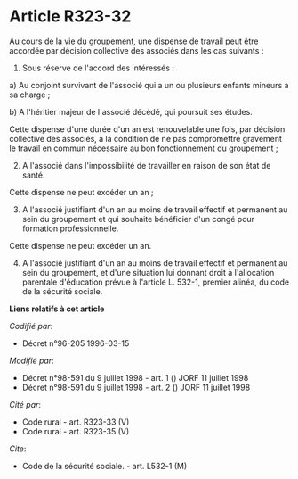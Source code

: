 # Article R323-32

Au cours de la vie du groupement, une dispense de travail peut être accordée par décision collective des associés dans les
cas suivants :

1. Sous réserve de l'accord des intéressés :

a) Au conjoint survivant de l'associé qui a un ou plusieurs enfants mineurs à sa charge ;

b) A l'héritier majeur de l'associé décédé, qui poursuit ses études.

Cette dispense d'une durée d'un an est renouvelable une fois, par décision collective des associés, à la condition de ne pas
compromettre gravement le travail en commun nécessaire au bon fonctionnement du groupement ;

2. A l'associé dans l'impossibilité de travailler en raison de son état de santé.

Cette dispense ne peut excéder un an ;

3. A l'associé justifiant d'un an au moins de travail effectif et permanent au sein du groupement et qui souhaite bénéficier
d'un congé pour formation professionnelle.

Cette dispense ne peut excéder un an.

4. A l'associé justifiant d'un an au moins de travail effectif et permanent au sein du groupement, et d'une situation lui
donnant droit à l'allocation parentale d'éducation prévue à l'article L. 532-1, premier alinéa, du code de la sécurité
sociale.

**Liens relatifs à cet article**

_Codifié par_:

  - Décret n°96-205 1996-03-15

_Modifié par_:

  - Décret n°98-591 du 9 juillet 1998 - art. 1 () JORF 11 juillet 1998
  - Décret n°98-591 du 9 juillet 1998 - art. 2 () JORF 11 juillet 1998

_Cité par_:

  - Code rural - art. R323-33 (V)
  - Code rural - art. R323-35 (V)

_Cite_:

  - Code de la sécurité sociale. - art. L532-1 (M)
